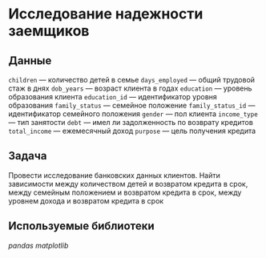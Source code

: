 # Исследование надежности заемщиков


## Данные

`children` — количество детей в семье
`days_employed` — общий трудовой стаж в днях
`dob_years` — возраст клиента в годах
`education` — уровень образования клиента
`education_id` — идентификатор уровня образования
`family_status` — семейное положение
`family_status_id` — идентификатор семейного положения
`gender` — пол клиента
`income_type` — тип занятости
`debt` — имел ли задолженность по возврату кредитов
`total_income` — ежемесячный доход
`purpose` — цель получения кредита

## Задача

Провести исследование банковских данных клиентов. Найти зависимости между количеством детей и возвратом кредита в срок, между семейным положением и возвратом кредита в срок, между уровнем дохода и возвратом кредита в срок

## Используемые библиотеки
*pandas*
*matplotlib*

